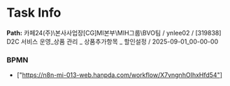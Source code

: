 # Task Info

**Path:** 카페24(주)\본사사업장\[CG]MI본부\MIH그룹\BVO팀 / ynlee02 / [319838] D2C 서비스 운영_상품 관리 _ 상품추가항목 _ 할인설정 / 2025-09-01_00-00-00

### BPMN
- ["https://n8n-mi-013-web.hanpda.com/workflow/X7vngnhOIhxHfd54"]

